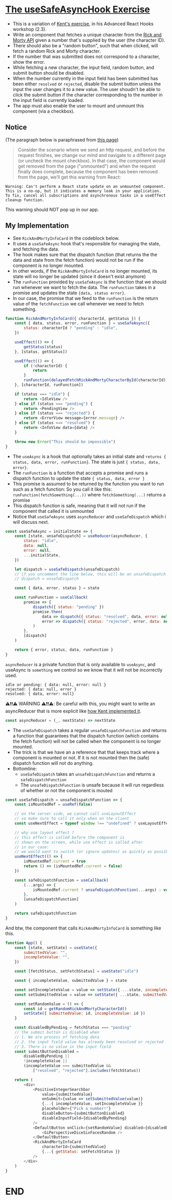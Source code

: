 # [The useSafeAsyncHook Exercise](https://advanced-react-hooks.netlify.app/2)

-   This is a variation of [Kent's exercise](https://github.com/kentcdodds/advanced-react-hooks/blob/main/src/final/02.extra-3.js), in his Advanced React Hooks workshop (2.3).
-   Write an component that fetches a unique character from the [Rick and Morty API](https://rickandmortyapi.com/) given a number that's supplied by the user (the character ID).
-   There should also be a "random button", such that when clicked, will fetch a random Rick and Morty character.
-   If the number that was submitted does not correspond to a character, show the error.
-   While fetching a new character, the input field, random button, and submit button should be disabled.
-   When the number currently in the input field has been submitted has been either `resolved` or `rejected`, disable the submit button unless the input the user changes it to a new value. The user shoudn't be able to click the submit button if the character corresponding to the number in the input field is currently loaded.
-   The app must also enable the user to mount and unmount this component (via a checkbox).

## Notice

(The paragraph below is paraphrased from [this page](https://advanced-react-hooks.netlify.app/2))

> Consider the scenario where we send an http request, and before the request finishes, we change our mind and navigate to a different page (or uncheck the mount checkbox). In that case, the component would get removed from the page ("unmounted") and when the request finally does complete, because the component has been removed from the page, we’ll get this warning from React:

```
Warning: Can't perform a React state update on an unmounted component.
This is a no-op, but it indicates a memory leak in your application.
To fix, cancel all subscriptions and asynchronous tasks in a useEffect cleanup function.
```

This warning should NOT pop up in our app.

## My Implementation

-   See `RickAndMortyInfoCard` in the codeblock below.
-   It uses a `useSafeAsync` hook that's responsible for managing the state, and fetching the data.
-   The hook makes sure that the dispatch function (that returns the the data and state from the fetch function) would not be run if the component is no longer mounted.
-   In other words, if the `RickAndMortyInfoCard` is no longer mounted, its state will no longer be updated (since it doesn't exist anymore)
-   The `runFunction` provided by `useSafeAsync` is the function that we should run whenever we want to fetch the data. The `runFunction` takes in a promise and updates the state `{data, status error}`.
-   In our case, the promise that we feed to the `runFunction` is the return value of the `fetchFunction`
    we call whenever we need to fetch something.

```js
function RickAndMortyInfoCard({ characterId, getStatus }) {
    const { data, status, error, runFunction } = useSafeAsync({
        status: characterId ? "pending" : "idle",
    })

    useEffect(() => {
        getStatus(status)
    }, [status, getStatus])

    useEffect(() => {
        if (!characterId) {
            return
        }
        runFunction(delayedFetchRickAndMortyCharacterById(characterId))
    }, [characterId, runFunction])

    if (status === "idle") {
        return <IdleView />
    } else if (status === "pending") {
        return <PendingView />
    } else if (status === "rejected") {
        return <ErrorView message={error.message} />
    } else if (status === "resolved") {
        return <InfoView data={data} />
    }

    throw new Error("This should be impossible")
}
```

-   The `useAsync` is a hook that optionally takes an initial state and `returns { status, data, error, runFunction}`. The state is just `{ status, data, error}`.
-   The `runFunction` is a function that accepts a promise and runs a dispatch function to update the state `{ status, data, error }`
-   This promise is assumed to be returned by the function you want to run such as a fetch function: So you call it like this: `runFunction(fetchSomething(...))` where `fetchSomething(...)` returns a promise
-   This dispatch function is safe, meaning that it will not run if the component that called it is unmounted
-   Notice that `useSafeAsync` uses `asyncReducer` and `useSafeDispatch` which i will discuss next.

```js
const useSafeAsync = initialState => {
    const [state, unsafeDispatch] = useReducer(asyncReducer, {
        status: "idle",
        data: null,
        error: null,
        ...initialState,
    })

    let dispatch = useSafeDispatch(unsafeDispatch)
    // if you uncomment the line below, this will be an unsafeDispatch
    // dispatch = unsafeDispatch

    const { data, error, status } = state

    const runFunction = useCallback(
        promise => {
            dispatch({ status: "pending" })
            promise.then(
                data => dispatch({ status: "resolved", data, error: null }),
                error => dispatch({ status: "rejected", error, data: null })
            )
        },
        [dispatch]
    )

    return { error, status, data, runFunction }
}
```

`asyncReducer` is a private function that is only available to `useAsync`, and useAsync is `something` we control so we know that it will not be incorrectly used.

```
idle or pending: { data: null, error: null }
rejected: { data: null, error }
resolved: { data, error: null}
```

⚠️❗❗⚠️ WARNING ⚠️❗❗⚠️: Be careful with this, you might want to write an asyncReducer that is more explicit like [how Kent implemented it](https://github.com/kentcdodds/advanced-react-hooks/blob/a449a2119e0b8ea9d90065cc80a00e68a6d4db8b/src/final/02.extra-3.js#L33).

```js
const asyncReducer = (_, nextState) => nextState
```

-   The `useSafeDispatch` takes a regular `unsafeDispatchFunction` and returns a function that guarantees that the dispatch function (which contains the fetch function) will not be called when the component is no longer mounted.
-   The trick is that we have an a reference that that keeps track where a component is mounted or not.
    If it is not mounted then the (safe) dispatch function will not do anything.
-   Bottomline:
    -   `useSafeDispatch` takes an `unsafeDispatchFunction` and returns a `safeDispatchFunction`
    -   The `unsafeDispatchFunction` is unsafe because it will run regardless of whether or not the component is mouted

```js
const useSafeDispatch = unsafeDispatchFunction => {
    const isMountedRef = useRef(false)

    // on the server side, we cannot call useLayoutEffect
    // so make sure to call it only when on the client
    const useNextEffect = typeof window !== "undefined" ? useLayoutEffect : useEffect

    // why use layout effect ?
    // this effect is called before the component is
    // shown on the screen, while use effect is called after
    // in our case:
    // we would want to switch (or ignore updates) as quickly as possible
    useNextEffect(() => {
        isMountedRef.current = true
        return () => (isMountedRef.current = false)
    })

    const safeDispatchFunction = useCallback(
        (...args) => {
            isMountedRef.current ? unsafeDispatchFunction(...args) : void 0
        },
        [unsafeDispatchFunction]
    )

    return safeDispatchFunction
}
```

And btw, the component that calls `RickAndMortyInfoCard`
is something like this.

```js
function App() {
    const [state, setState] = useState({
        submittedValue: "",
        incompleteValue: "",
    })

    const [fetchStatus, setFetchStatus] = useState("idle")

    const { incompleteValue, submittedValue } = state

    const setIncompleteValue = value => setState({ ...state, incompleteValue: value })
    const setSubmittedValue = value => setState({ ...state, submittedValue: value })

    const setRandomValue = () => {
        const id = getRandomRickAndMortyCharacterId()
        setState({ submittedValue: id, incompleteValue: id })
    }

    const disabledByPending = fetchStatus === "pending"
    // the submit button is disabled when
    // 1. We are process of fetching data
    // 2. the input field value has already been resolved or rejected
    // 3. There is no value in the input field
    const submitButtonDisabled =
        disabledByPending ||
        !incompleteValue ||
        (incompleteValue === submittedValue &&
            ["resolved", "rejected"].includes(fetchStatus))

    return (
        <div>
            <PositiveIntegerSearchbar
                value={submittedValue}
                onSubmit={value => setSubmittedValue(value)}
                {...{ incompleteValue, setIncompleteValue }}
                placeholder={"Pick a number!"}
                disableButton={submitButtonDisabled}
                disableInputField={disabledByPending}
            />
            <DefaultButton onClick={setRandomValue} disabled={disabledByPending}>
                <GiPerspectiveDiceSixFacesRandom />
            </DefaultButton>
            <RickAndMortyInfoCard
                characterId={submittedValue}
                {...{ getStatus: setFetchStatus }}
            />
        </div>
    )
}
```

# END
